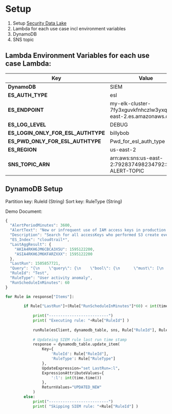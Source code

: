 # Setup

1. Setup [Security Data Lake](https://github.com/awsvolks/securitydatalake)
2. Lambda for each use case incl environment variables
3. DynamoDB
4. SNS topic


## Lambda Environment Variables for each use case Lambda:

Key | Value
--- | ---
**DynamoDB** | SIEM
**ES_AUTH_TYPE** | esl
**ES_ENDPOINT** | my-elk-cluster-7fy3xguvkfnhczlw3yxqui.us-east-2.es.amazonaws.com
**ES_LOG_LEVEL** | DEBUG
**ES_LOGIN_ONLY_FOR_ESL_AUTHTYPE** | billybob
**ES_PWD_ONLY_FOR_ESL_AUTHTYPE** | Pwd_for_esl_auth_type
**ES_REGION** | us-east-2
**SNS_TOPIC_ARN** | arn:aws:sns:us-east-2:792837498234792:SOC-ALERT-TOPIC


## DynamoDB Setup
Partition key: RuleId (String)
Sort key: RuleType (String)

Demo Document:

```javascript
{
  "AlertPeriodMinutes": 3600,
  "AlertText": "New or infrequent use of IAM access keys in production account 87654321:\nThe following IAM access keys where used for S3 create events for the first time within the alert window. ",
  "Description": "Search for all accessKeys who performed S3 create events in the last n minutes (IntervallMinutes). Alert if accessKey hasn't been used for this operation within the last n hours (AlertPeriodMinutes). Search in index for 'userIdentity.accessKeyId', eventSource=s3.amazonaws.com, eventName=Create*",
  "ES_Index": "cloudtrail*",
  "LastAggResult": {
    "AKIA4RKH6JM6CBCA3X5U": 1595122200,
    "ASIA4RKH6JM6KFARZXXX": 1595122200
  },
  "LastRun": 1505857721,
  "Query": "{\n    \"query\": {\n    \"bool\": {\n      \"must\": [\n        {\n          \"wildcard\": {\n            \"eventName.keyword\": \"Create*\"\n          }\n        }\n      ],\n      \n      \"filter\": [\n        {\"term\": {\"eventSource.keyword\":\"s3.amazonaws.com\"}},\n        {\"term\": {\"recipientAccountId.keyword\":\"121828696892\"}},\n        { \"range\": { \"eventTime\": { \"gte\": \"2020-07-25T08:00:00.000Z\" }}}\n      ] \n    }\n  },\n  \"size\":0,\n  \"aggs\": {\n    \"my_count\": {\n      \"terms\": {\n        \"field\": \"userIdentity.accessKeyId.keyword\"\n          }\n        }\n    }\n}",
  "RuleId": "Test",
  "RuleType": "User activity anomaly",
  "RunScheduleInMinutes": 60
}
```


```python
for Rule in response["Items"]:
        
        if Rule["LastRun"]+(Rule["RunScheduleInMinutes"]*60) < int(time.time()):
        
            print("--------------------------")
            print( "Executing rule: "+Rule["RuleId"] )
 
            runRule(esClient, dynamodb_table, sns, Rule["RuleId"], Rule["RuleType"])
            
            # Updateing SIEM rule last run time stamp
            response = dynamodb_table.update_item(
                Key={
                    'RuleId': Rule["RuleId"],
                    'RuleType': Rule["RuleType"]
                },
                UpdateExpression="set LastRun=:l",
                ExpressionAttributeValues={
                    ':l': int(time.time())
                },
                ReturnValues="UPDATED_NEW"
            )
        else:
            print("--------------------------")
            print( "Skipping SIEM rule: "+Rule["RuleId"] )
```
